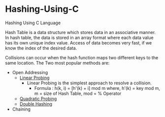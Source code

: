 # Hashing-Using-C
Hashing Using C Language

Hash Table is a data structure which stores data in an associative manner. In hash table, the data is stored in an array format where each data value has its own unique index value. Access of data becomes very fast, if we know the index of the desired data.

Collisions can occur when the hash function maps two different keys to the same location. The Two most popular methods are:
  - Open Addressing
    - [Linear Probing](Hashing/LinearProbing.c/)
      - Linear Probing is the simplest approach to resolve a collision.
        - Formula : h(k, i) = [h'(k) + i] mod m
          where, h'(k) = key mod m, m = size of Hash Table, mod = % Operator
    - [Quadratic Probing](Hashing/QuadraticProbing.c/)
    - [Double Hashing](Hashing/DoubleHashing.c/)
  - Chaining
